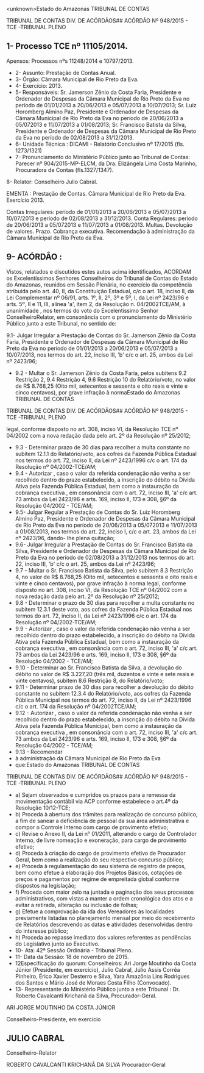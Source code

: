 &lt;unknown&gt;Estado do Amazonas TRIBUNAL DE CONTAS

TRIBUNAL DE CONTAS DIV. DE ACÓRDÃOS## ACÓRDÃO Nº 948/2015 - TCE -TRIBUNAL PLENO

## 1- Processo TCE nº 11105/2014.

Apensos: Processos nºs 11248/2014 e 10797/2013.

- 2- Assunto: Prestação de Contas Anual.
- 3- Órgão: Câmara Municipal de Rio Preto da Eva.
- 4- Exercício: 2013.
- 5- Responsáveis: Sr. Jamerson Zênio da Costa Faria, Presidente e Ordenador de Despesas da  Câmara  Municipal  de  Rio  Preto  da  Eva  no  período  de  01/01/2013  a  20/06/2013  e 05/07/2013  a  10/07/2013;  Sr.  Luiz  Horomberg  Almino  Paz,  Presidente  e  Ordenador  de Despesas da Câmara Municipal de Rio Preto da Eva no período de 20/06/2013 a 05/072013 e  11/07/2013  a  01/08/2013;  Sr.  Francisco  Batista  da  Silva,  Presidente  e  Ordenador  de Despesas  da  Câmara  Municipal  de  Rio  Preto  da  Eva  no  período  de  02/08/2013  a 31/12/2013.
- 6- Unidade Técnica : DICAMI - Relatório Conclusivo nº 17/2015 (fls. 1273/1321)
- 7-  Pronunciamento  do  Ministério  Público  junto  ao  Tribunal  de  Contas: Parecer  nº 904/2015-MP-ELCM,  da  Dra.  Elizângela  Lima  Costa  Marinho,  Procuradora  de  Contas (fls.1327/1347).

8- Relator: Conselheiro Julio Cabral.

EMENTA : Prestação de Contas. Câmara Municipal de Rio Preto da Eva. Exercício 2013.

Contas Irregulares: período de 01/01/2013 a 20/06/2013 e 05/07/2013  a 10/07/2013 e período de 02/08/2013  a  31/12/2013.  Conta  Regulares:  período de 20/06/2013 a 05/072013 e 11/07/2013 a 01/08/2013.  Multas.  Devolução  de  valores.  Prazo. Cobrança executiva. Recomendação à administração da Câmara Municipal de Rio Preto da Eva.

## 9- ACÓRDÂO :

Vistos,  relatados  e  discutidos  estes  autos  acima  identificados, ACORDAM os Excelentíssimos  Senhores Conselheiros  do  Tribunal  de  Contas  do  Estado  do  Amazonas, reunidos  em  Sessão  Plenária,  no  exercício  da  competência  atribuída  pelo  art.  40,  II,  da Constituição Estadual, c/c o art. 18, inciso II, da Lei Complementar nº 06/91, arts. 1º, II, 2º, 3º e 5º, I, da Lei nº 2423/96 e arts. 5º, II e 11, III, alínea 'a', item 2, da Resolução n. 04/2002TCE/AM, à  unanimidade , nos  termos  do  voto  do  Excelentíssimo  Senhor  ConselheiroRelator, em consonância com o pronunciamento do Ministério Público junto a este Tribunal, no sentido de:

9.1- Julgar Irregular a  Prestação de Contas do Sr. Jamerson  Zênio da Costa Faria, Presidente e Ordenador de Despesas da Câmara Municipal de Rio Preto da Eva no período  de  01/01/2013  a  20/06/2013  e  05/07/2013  a  10/07/2013,  nos  termos  do  art.  22, inciso III, 'b' c/c o art. 25, ambos da Lei nº 2423/96;

- 9.2 - Multar o Sr. Jamerson Zênio da Costa Faria, pelos subitens 9.2 Restrição 2,  9.4  Restrição 4, 9.6 Restrição 10  do Relatório/voto, no  valor de R$ 8.768,25 (Oito  mil, setecentos e sessenta e oito reais e vinte e cinco centavos), por grave infração à normaEstado do Amazonas TRIBUNAL DE CONTAS

TRIBUNAL DE CONTAS DIV. DE ACÓRDÃOS## ACÓRDÃO Nº 948/2015 - TCE -TRIBUNAL PLENO

legal, conforme disposto no art. 308, inciso VI, da Resolução TCE nº 04/2002 com a nova redação dada pelo art. 2º da Resolução nº 25/2012;

- 9.3 - Determinar prazo de 30 dias para recolher a multa constante no subitem 12.1.1  do  Relatório/voto,  aos  cofres  da  Fazenda  Pública  Estadual  nos  termos  do  art.  72, inciso II, da Lei nº 2423/1996 c/c o art. 174 da Resolução nº 04/2002-TCE/AM;
- 9.4 - Autorizar , caso o valor da referida condenação não venha a ser recolhido dentro do  prazo estabelecido, a inscrição do débito na Dívida  Ativa pela Fazenda Pública Estadual, bem como a instauração da cobrança executiva , em consonância com o art. 72, inciso  III,  'a'  c/c  art.  73  ambos  da  Lei  2423/96  e  arts.  169,  inciso  II,  173  e  308,  §6º  da Resolução 04/2002 - TCE/AM;
- 9.5- Julgar Regular a Prestação de Contas do Sr. Luiz Horomberg Almino Paz, Presidente e Ordenador de Despesas da Câmara Municipal de Rio Preto da Eva no período de 20/06/2013 a 05/072013 e 11/07/2013 a 01/08/2013, nos termos do art. 22, inciso I, c/c o art. 23, ambos da Lei nº 2423/96, dando- lhe plena quitação;
- 9.6- Julgar Irregular a Prestação de Contas do Sr. Francisco Batista da Silva, Presidente e Ordenador de Despesas da Câmara Municipal de Rio Preto da Eva no período de 02/08/2013 a 31/12/2013 nos termos do art. 22, inciso III, 'b' c/c o art. 25, ambos da Lei nº 2423/96;
- 9.7 - Multar o Sr. Francisco Batista da Silva, pelo subitem 8.3 Restrição 4, no valor de R$ 8.768,25 (Oito mil, setecentos e sessenta e oito reais e vinte e cinco centavos), por grave infração à norma legal, conforme disposto no art. 308, inciso VI, da Resolução TCE nº 04/2002 com a nova redação dada pelo art. 2º da Resolução nº 25/2012;
- 9.8 - Determinar o prazo de 30 dias para recolher a multa constante no subitem 12.3.1 deste voto, aos cofres da Fazenda Pública Estadual nos termos do art. 72, inciso II, da Lei nº 2423/1996 c/c o art. 174 da Resolução nº 04/2002-TCE/AM;
- 9.9 - Autorizar , caso o valor da referida condenação não venha a ser recolhido dentro do  prazo estabelecido, a inscrição do débito na Dívida  Ativa pela Fazenda Pública Estadual, bem como a instauração da cobrança executiva , em consonância com o art. 72, inciso  III,  'a'  c/c  art.  73  ambos  da  Lei  2423/96  e  arts.  169,  inciso  II,  173  e  308,  §6º  da Resolução 04/2002 - TCE/AM;
- 9.10 - Determinar ao Sr. Francisco Batista da Silva, a devolução do débito no valor de R$ 3.227,20 (três mil, duzentos e vinte e sete reais e vinte centavos), subitem 8.6 Restrição 8, do Relatório/voto;
- 9.11  -  Determinar prazo  de 30  dias para  recolher  a  devolução  do  débito constante no subitem 12.3.4 do Relatório/voto, aos cofres da Fazenda Pública Municipal nos termos do art. 72, inciso  II,  da Lei nº 2423/1996 c/c o art. 174  da Resolução nº  04/2002TCE/AM;
- 9.12 - Autorizar , caso o valor da referida condenação não venha a ser recolhido dentro do  prazo estabelecido, a inscrição do débito na Dívida  Ativa pela Fazenda Pública Municipal, bem como a instauração da cobrança executiva , em consonância com o art. 72, inciso  III,  'a'  c/c  art.  73  ambos  da  Lei  2423/96  e  arts.  169,  inciso  II,  173  e  308,  §6º  da Resolução 04/2002 - TCE/AM;
- 9.13 -  Recomendar
- à administração da Câmara Municipal de Rio Preto da Eva
- que:Estado do Amazonas TRIBUNAL DE CONTAS

TRIBUNAL DE CONTAS DIV. DE ACÓRDÃOS## ACÓRDÃO Nº 948/2015 - TCE -TRIBUNAL PLENO

- a) Sejam observados e cumpridos os prazos para a remessa da movimentação contábil via ACP conforme estabelece o art.4º da Resolução 10/12-TCE;
- b) Proceda à abertura dos trâmites para realização de concurso público, a fim de sanear a deficiência de pessoal da sua área administrativa e compor o Controle Interno com cargo de provimento efetivo;
- c)  Revise  o  Anexo  II,  da  Lei  n°  01/2011,  alterando  o  cargo  de  Controlador Interno, de livre nomeação e exoneração, para cargo de provimento efetivo;
- d)  Proceda  à  criação  do  cargo  de  provimento  efetivo  de  Procurador  Geral, bem como a realização do seu respectivo concurso público;
- e)  Proceda  à  regulamentação  do  seu  sistema  de  registro  de  preços,  bem como  efetue  a  elaboração  dos  Projetos  Básicos, cotações  de  preços  e  pagamentos  por regime de empreitada global conforme dispostos na legislação;
- f) Proceda  com  maior  zelo  na  juntada  e  paginação  dos  seus  processos administrativos,  com  vistas  a manter  a  ordem  cronológica  dos  atos  e  a  evitar  a  retirada, alteração ou inclusão de folhas;
- g) Efetue a comprovação da ida dos Vereadores às localidades previamente listadas  no  planejamento  mensal  por  meio  do  recebimento  de  Relatórios  descrevendo  as datas e atividades desenvolvidas dentro do interesse público;
- h)  Proceda  ao  repasse  imediato  dos  valores  referentes  as  pendências  do Legislativo junto ao Executivo.
- 10- Ata: 42ª Sessão Ordinária - Tribunal Pleno.
- 11- Data da Sessão: 18 de novembro de 2015.
- 12Especificação  do  quorum: Conselheiros: Ari Jorge Moutinho  da  Costa  Júnior (Presidente, em exercício), Julio Cabral, Júlio Assis Corrêa Pinheiro, Érico Xavier Desterro e Silva,  Yara  Amazônia  Lins  Rodrigues  dos  Santos  e  Mário  José  de  Moraes  Costa  Filho (Convocado).
- 13- Representante do Ministério Público junto a este Tribunal :  Dr.  Roberto Cavalcanti Krichanã da Silva, Procurador-Geral.

ARI JORGE MOUTINHO DA COSTA JÚNIOR

Conselheiro-Presidente, em exercício

## JULIO CABRAL

Conselheiro-Relator

ROBERTO CAVALCANTI KRICHANÃ DA SILVA Procurador-Geral